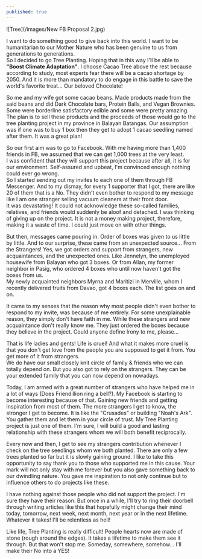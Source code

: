 ```yaml
---
published: true
---
```

![Tree](/images/New FB Proposal 2.jpg)

I want to do something good to give back into this world. I want to be humanitarian to our Mother Nature who has been genuine to us from generations to generations.   
So I decided to go Tree Planting. Hoping that in this way I'll be able to **"Boost Climate Adaptation"**. I choose Cacao Tree above the rest because according to study, most experts fear there will be a cacao shortage by 2050. And it is more than mandatory to do engage in this battle to save the world's favorite treat... Our beloved Chocolate!

So me and my wife got some cacao beans. Made products made from the said beans and did Dark Chocolate bars, Protein Balls, and Vegan Brownies. Some were borderline satisfactory edible and some were pretty amazing.   
The plan is to sell these products and the proceeds of those would go to the tree planting project in my province in Balayan Batangas. 
Our assumption was if one was to buy 1 box then they get to adopt 1 cacao seedling named after them. 
It was a great plan!

So our first aim was to go to Facebook. With me having more than 1,400 friends in FB, we assumed that we can get 1,000 trees at the very least.   
I was confident that they will support this project because after all, it is for our environment. Self-assured and upbeat, I'm convinced enough nothing could ever go wrong.   
So I started sending out my invites to each one of them through FB Messenger.
And to my dismay, for every 1 supporter that I got, there are like 20 of them that is a No.  They didn't even bother to respond to my message like I am one stranger selling vacuum cleaners at their front door.   
It was devastating! It could not acknowledge these so-called families, relatives, and friends would suddenly be aloof and detached.
I was thinking of giving up on the project. It is not a money making project, therefore, making it a waste of time. I could just move on with other things.

But then, messages came pouring in. Order of boxes was given to us little by little. And to our surprise, these came from an unexpected source... From the Strangers! 
Yes, we got orders and support from strangers, new acquaintances, and the unexpected ones.  Like Jennelyn, the unemployed housewife from Balayan who got 3 boxes. Or from Allan, my former neighbor in Pasig, who ordered 4 boxes who until now haven't got the boxes from us.  
My newly acquainted neighbors Myrna and Maritizi in Merville, whom I recently delivered fruits from Davao, got 4 boxes each.
The list goes on and on. 

It came to my senses that the reason why most people didn't even bother to respond to my invite, was because of me entirely.  For some unexplainable reason, they simply don't have faith in me.
While these strangers and new acquaintance don't really know me. They just ordered the boxes because they believe in the project.
Could anyone define Irony to me, please...

That is life ladies and gents! Life is cruel! And what it makes more cruel is that you don't get love from the people you are supposed to get it from. You get more of it from strangers.  
We do have our small closely knit circle of family & friends who we can totally depend on. But you also got to rely on the strangers. They can be your extended family that you can now depend on nowadays.

Today, I am armed with a great number of strangers who have helped me in a lot of ways (Does Friendillion ring a bell?).
My Facebook is starting to become interesting because of that. Gaining new friends and getting inspiration from most of them. 
The more strangers I get to know, the stronger I get to become. It is like the "Crusades" or building "Noah's Ark". You gather them and let them in your circle of trust.
My Tree Planting project is just one of them. I'm sure, I will build a good and lasting relationship with these strangers whom we will both benefit reciprocally. 

Every now and then, I get to see my strangers contribution whenever I check on the tree seedlings whom we both planted. There are only a few trees planted so far but it is slowly gaining ground. 
I like to take this opportunity to say thank you to those who supported me in this cause. Your mark will not only stay with me forever but you also gave something back to our dwindling nature.
You gave me inspiration to not only continue but to influence others to do projects like these.   
 
I have nothing against those people who did not support the project. I'm sure they have their reason. But once in a while, I'll try to ring their doorbell through writing articles like this that hopefully might change their mind today, tomorrow, next week, next month, next year or in the next lifetime.
Whatever it takes! I'll be relentless as hell!

Like life, Tree Planting is really difficult! People hearts now are made of stone (rough around the edges). It takes a lifetime to make them see it through.
But that won't stop me. Someday, somewhere, somehow... I'll make their No into a YES!  

